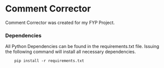 # Comment Corrector
Comment Corrector was created for my FYP Project.

### Dependencies
All Python Dependencies can be found in the requirements.txt file. Issuing the following command will install all necessary dependencies.
```
    pip install -r requirements.txt
```
